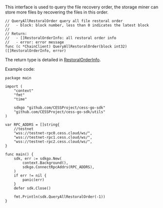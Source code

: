 This interface is used to query the file recovery order, the storage miner can store more files by recovering the files in this order.

```golang
// QueryAllRestoralOrder query all file restoral order
//   - block: block number, less than 0 indicates the latest block
//
// Return:
//   - []RestoralOrderInfo: all restoral order info
//   - error: error message
func (c *ChainClient) QueryAllRestoralOrder(block int32) ([]RestoralOrderInfo, error)
```
The return type is detailed in [RestoralOrderInfo](../chain_type.md#RestoralOrderInfo).

Example code:
```golang
package main

import (
    "context"
    "fmt"
    "time"

    sdkgo "github.com/CESSProject/cess-go-sdk"
    "github.com/CESSProject/cess-go-sdk/utils"
)

var RPC_ADDRS = []string{
    //testnet
    "wss://testnet-rpc0.cess.cloud/ws/",
    "wss://testnet-rpc1.cess.cloud/ws/",
    "wss://testnet-rpc2.cess.cloud/ws/",
}

func main() {
    sdk, err := sdkgo.New(
        context.Background(),
        sdkgo.ConnectRpcAddrs(RPC_ADDRS),
    )
    if err != nil {
        panic(err)
    }
    defer sdk.Close()

    fmt.Println(sdk.QueryAllRestoralOrder(-1))
}
```